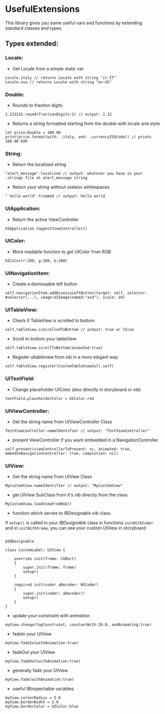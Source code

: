 # UsefulExtensions

This library gives you some useful vars and functions by extending standard classes and types.

## Types extended:

### Locale:

* Get Locale from a simple static var
```
Locale.italy // returns Locale with string "it-IT"
Locale.usa // returns Locale with string "en-US"
```

### Double:

* Rounds to fraction digits

```
2.123131.round(fractionDigits:2) // output: 2.12
```

* Returns a string formatted starting from the double with locale and style

```
let price:Double = 100.00
print(price.format(with: .italy, and: .currencyISOCode)) // prints 100.00 EUR
```

### String:

* Return the localized string

```
"alert_message".localized // output: whatever you have in your .strings file at alert_message string
```

* Return your string without useless whitespaces  

```
" hello world".trimmed // output: hello world
```

### UIApplication:

* Return the active ViewController

``` 
UIApplication.toppestViewController() 
```

### UIColor:

* More readable function to get UIColor from RGB

``` 
UIColor(r:200, g:200, b:200) 
```

### UINavigationItem:

* Create a dismissable left button

```                 
self.navigationItem.addDismissLeftButton(target: self, selector: #selector(...), image:UIImage(named:"asd"), scale: 10) 
```

### UITableView:

* Check if TableView is scrolled to bottom

```
self.tableView.isScrolledToBottom // output: true or false
```

* Scroll to bottom your tableView

```
self.tableView.scrollToBottom(animated:true)
```

* Register uitableview from xib in a more elegant way

```
self.tableView.register(CustomTableViewCell.self)
```

### UITextField:

* Change placeholder UIColor (also directly in storyboard or xib)

```
textField.placeholderColor = UIColor.red
```

### UIViewController:

* Get the string name from UIViewController Class

```
TestViewController.nameIdentifier // output: "TestViewController"
```

* present ViewController if you want embedded in a NavigationController

```
self.present(viewControllerToPresent: vc, animated: true, embedInNavigationController: true, completion: nil)
```

### UIView:

* Get the string name from UIView Class

```
MyCustomView.nameIdentifier // output: "MyCustomView"
```

* get UIView SubClass from it's nib directly from the class

```
MyCustomView.loadViewFromNib()
```

* function which serves to IBDesignable nib class.

If ```setup()``` is called in your *IBDesignable* class in functions ```initWithCoder``` and in ```initWithFrame```, you can see your custom UIView in storyboard 

```

@IBDesignable

class CustomLabel: UIView {

    override init(frame: CGRect)
    {
        super.init(frame: frame)
        setup()
    }
    
    required init(coder aDecoder: NSCoder)
    {
        super.init(coder: aDecoder)!
        setup()
    }
}

```

* update your constraint with animation

```
myView.change(topConstraint, constantWith:20.0, andAnimating:true)
```

* fadeIn your UIView

```
myView.fadeIn(withAnimation:true)
```

* fadeOut your UIView

```
myView.fadeOut(withAnimation:true)
```

* generally fade your UIView

```
myView.fade(withAnimation:true)
```

* useful IBInspectable variables

```
myView.cornerRadius = 5.0
myView.borderWidth = 2.0
myView.borderColor = UIColor.blue
```
